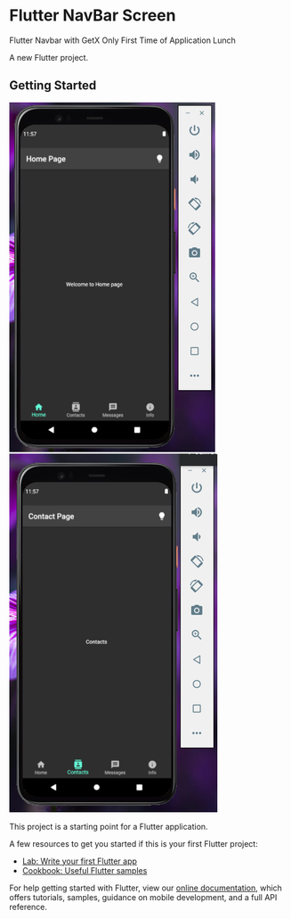 # Flutter NavBar Screen 
Flutter Navbar with GetX 
Only First Time of Application Lunch 

A new Flutter project.

## Getting Started

![alt text](https://github.com/Sjdpk/OnBoarding-with-Shared_Preferences-/blob/main/Screenshot/first_page.png)
![alt text](https://github.com/Sjdpk/OnBoarding-with-Shared_Preferences-/blob/main/Screenshot/second_page.png)


This project is a starting point for a Flutter application.

A few resources to get you started if this is your first Flutter project:

- [Lab: Write your first Flutter app](https://flutter.dev/docs/get-started/codelab)
- [Cookbook: Useful Flutter samples](https://flutter.dev/docs/cookbook)

For help getting started with Flutter, view our
[online documentation](https://flutter.dev/docs), which offers tutorials,
samples, guidance on mobile development, and a full API reference.
